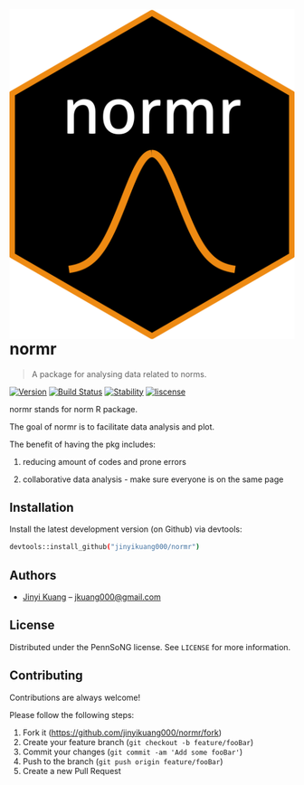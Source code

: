
<!-- README.md is generated from README.Rmd. Please edit that file -->
<img src="img/normr-sticker.png" align="right" />

# normr
> A package for analysing data related to norms.

[![Version](https://img.shields.io/badge/version-0.1-brightgreen.svg?style=shields)](https://shields.io/#/)
[![Build Status](https://img.shields.io/badge/build_statue-undergoing-yellow.svg?style=shields)](https://shields.io/#/)
[![Stability](https://img.shields.io/badge/stability-experimental-orange.svg?style=shields)](https://shields.io/#/)
[![liscense](https://img.shields.io/badge/liscense-PennSoNG-red.svg?style=shields)](https://shields.io/#/)


normr stands for norm R package. 

The goal of normr is to facilitate data analysis and plot. 

The benefit of having the pkg includes: 

1. reducing amount of codes and prone errors 

2. collaborative data analysis - make sure everyone is on the same page




## Installation

Install the latest development version (on Github) via devtools:

```sh
devtools::install_github("jinyikuang000/normr")
```


## Authors

- [Jinyi Kuang](https://www.jinyikuang.com) – jkuang000@gmail.com



## License

Distributed under the PennSoNG license. See ``LICENSE`` for more information.


## Contributing

Contributions are always welcome!

Please follow the following steps:
1. Fork it (<https://github.com/jinyikuang000/normr/fork>)
2. Create your feature branch (`git checkout -b feature/fooBar`)
3. Commit your changes (`git commit -am 'Add some fooBar'`)
4. Push to the branch (`git push origin feature/fooBar`)
5. Create a new Pull Request


